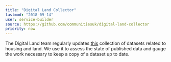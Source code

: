 ```yaml
---
title: "Digital Land Collector"
lastmod: "2018-09-14"
user: service-builder
source: https://github.com/communitiesuk/digital-land-collector
priority: now
---
```


The Digital Land team regularly updates
[this](https://github.com/communitiesuk/digital-land-collector) collection of datasets related to housing and land. We use it to assess the state of published data and gauge the work necessary to keep a copy of a dataset up to date.
